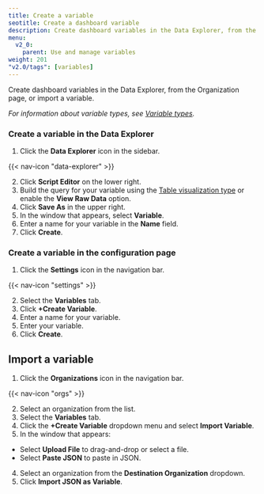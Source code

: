 ```yaml
---
title: Create a variable
seotitle: Create a dashboard variable
description: Create dashboard variables in the Data Explorer, from the Organization page, or import a variable.
menu:
  v2_0:
    parent: Use and manage variables
weight: 201
"v2.0/tags": [variables]
---
```


Create dashboard variables in the Data Explorer, from the Organization page, or import a variable.

_For information about variable types, see [Variable types](/v2.0/visualize-data/variables/variable-types/)._

### Create a variable in the Data Explorer

1. Click the **Data Explorer** icon in the sidebar.

  {{< nav-icon "data-explorer" >}}

2. Click **Script Editor** on the lower right.
3. Build the query for your variable using the [Table visualization type](v2.0/visualize-data/visualization-types/#table) or enable the **View Raw Data** option.
4. Click **Save As** in the upper right.
5. In the window that appears, select **Variable**.
6. Enter a name for your variable in the **Name** field.
7. Click **Create**.

### Create a variable in the configuration page

1. Click the **Settings** icon in the navigation bar.

  {{< nav-icon "settings" >}}


2. Select the **Variables** tab.
3. Click **+Create Variable**.
4. Enter a name for your variable.
5. Enter your variable.
6. Click **Create**.

## Import a variable

1. Click the **Organizations** icon in the navigation bar.

  {{< nav-icon "orgs" >}}

2. Select an organization from the list.
3. Select the **Variables** tab.
4. Click the **+Create Variable** dropdown menu and select **Import Variable**.
3. In the window that appears:
  * Select **Upload File** to drag-and-drop or select a file.
  * Select **Paste JSON** to paste in JSON.
4. Select an organization from the **Destination Organization** dropdown.
5. Click **Import JSON as Variable**.
